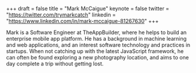 +++
draft = false
title = "Mark McCaigue"
keynote = false
twitter = "https://twitter.com/trymarkcatch"
linkedin = "https://www.linkedin.com/in/mark-mccaigue-81267630"
+++

Mark is a Software Engineer at TheAppBuilder, where he helps to build an enterprise mobile app platform. He has a background in machine learning and web applications, and an interest software technology and practices in startups. When not catching up with the latest JavaScript framework, he can often be found exploring a new photography location, and aims to one day complete a trip without getting lost.